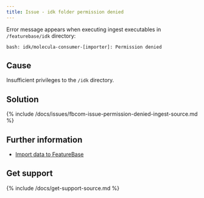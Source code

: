 ```yaml
---
title: Issue - idk folder permission denied
---
```


Error message appears when executing ingest executables in `/featurebase/idk` directory:

```
bash: idk/molecula-consumer-[importer]: Permission denied
```

## Cause

Insufficient privileges to the `/idk` directory.

## Solution

{% include /docs/issues/fbcom-issue-permission-denied-ingest-source.md %}

## Further information

* [Import data to FeatureBase](/docs/community/fbcom-import-data)

## Get support

{% include /docs/get-support-source.md %}
